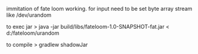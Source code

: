 immitation of fate loom working.
for input need to be set byte array stream like /dev/urandom

to exec jar > java -jar build/libs/fateloom-1.0-SNAPSHOT-fat.jar < d:/fateloom/urandom


to compile > gradlew shadowJar
